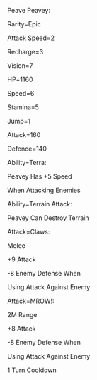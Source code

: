 Peave Peavey:

Rarity=Epic

Attack Speed=2

Recharge=3

Vision=7

HP=1160

Speed=6

Stamina=5

Jump=1

Attack=160

Defence=140

Ability=Terra:

Peavey Has +5 Speed

When Attacking Enemies

Ability=Terrain Attack:

Peavey Can Destroy Terrain

Attack=Claws:

Melee

+9 Attack

-8 Enemy Defense When

Using Attack Against Enemy

Attack=MROW!:

2M Range

+8 Attack

-8 Enemy Defense When

Using Attack Against Enemy

1 Turn Cooldown
